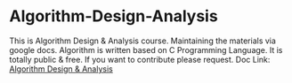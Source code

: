 # Algorithm-Design-Analysis
This is Algorithm Design &amp; Analysis course. Maintaining the materials via google docs. Algorithm is written based on C Programming Language.
It is totally public & free. If you want to contribute please request.
Doc Link: [Algorithm Design & Analysis](https://docs.google.com/document/d/10R2zAWINJLMSy8_oNSYywOPnKHfq7n_uMOXj3NAPJmU/edit?usp=sharing)
